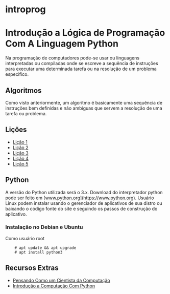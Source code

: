 # introprog

# Introdução a Lógica de Programação Com A Linguagem Python


Na programação de computadores pode-se usar ou linguagens interpretadas ou compiladas onde se escreve a sequência
de instruções para executar uma determinada tarefa ou na resolução de um problema especifico.

## Algoritmos
Como visto anteriormente, um algoritmo é basicamente uma sequência de instruções bem definidas e não ambiguas que
servem a resolução de uma tarefa ou problema.

## Lições

* [Lição 1](https://wsricardo.github.io/introprog/licao01)
* [Lição 2](https://wsricardo.github.io/introprog/licao02)
* [Lição 3](https://wsricardo.github.io/introprog/licao03)
* [Lição 4](https://wsricardo.github.io/introprog/licao04)
* [Lição 5](https://wsricardo.github.io/introprog/licao05)

## Python 

A versão do Python utilizada será o 3.x.
Download do interpretador python pode ser feito em [www.python.org](https://www.python.org). Usuário Linux podem instalar usando o gerenciador de aplicativos de sua distro ou baixando o código fonte do site e seguindo os passos de construção do aplicativo.

### Instalação no Debian e Ubuntu

Como usuário root

```
	# apt update && apt upgrade
	# apt install python3
```

## Recursos Extras

* [Pensando Como um Cientista da Computação](https://panda.ime.usp.br/pensepy/static/pensepy/index.html)
* [Introdução a Computação Com Python](https://panda.ime.usp.br/pensepy/static/pensepy/index.html)
